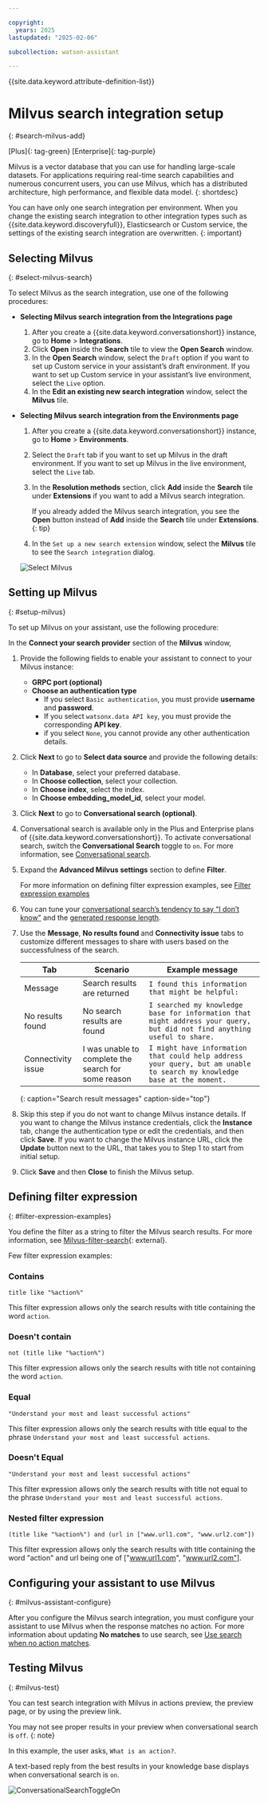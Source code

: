 ```yaml
---

copyright:
  years: 2025
lastupdated: "2025-02-06"

subcollection: watson-assistant

---
```


{{site.data.keyword.attribute-definition-list}}

# Milvus search integration setup
{: #search-milvus-add}

[Plus]{: tag-green} [Enterprise]{: tag-purple} 

Milvus is a vector database that you can use for handling large-scale datasets. For applications requiring real-time search capabilities and numerous concurrent users, you can use Milvus, which has a distributed architecture, high performance, and flexible data model.
{: shortdesc}

You can have only one search integration per environment. When you change the existing search integration to other integration types such as {{site.data.keyword.discoveryfull}}, Elasticsearch or Custom service, the settings of the existing search integration are overwritten.
{: important}

## Selecting Milvus 
{: #select-milvus-search}

To select Milvus as the search integration, use one of the following procedures:

 - **Selecting Milvus search integration from the Integrations page** 

    1. After you create a {{site.data.keyword.conversationshort}} instance, go to **Home** > **Integrations**.
    1. Click **Open** inside the **Search** tile to view the **Open Search** window.
    1. In the **Open Search** window, select the `Draft` option if you want to set up Custom service in your assistant’s draft environment. If you want to set up Custom service in your assistant’s live environment, select the `Live` option.
    1. In the **Edit an existing new search integration** window, select the **Milvus** tile.

 - **Selecting Milvus search integration from the Environments page** 
 
    1. After you create a {{site.data.keyword.conversationshort}} instance, go to **Home** > **Environments**.
    1. Select the `Draft` tab if you want to set up Milvus in the draft environment. If you want to set up Milvus in the live environment, select the `Live` tab.
    1. In the **Resolution methods** section, click **Add** inside the **Search** tile under **Extensions** if you want to add a Milvus search integration.
 
       If you already added the Milvus search integration, you see the **Open** button instead of **Add** inside the **Search** tile under **Extensions**.
       {: tip}

    1. In the `Set up a new search extension` window, select the **Milvus** tile to see the `Search integration` dialog.
 
      ![Select Milvus](images/select-milvus.png)

 
## Setting up Milvus
{: #setup-milvus}
      
To set up Milvus on your assistant, use the following procedure:
      
In the **Connect your search provider** section of the **Milvus** window,      
1. Provide the following fields to enable your assistant to connect to your Milvus instance:
   
    - **GRPC port (optional)**
    - **Choose an authentication type**
        * If you select `Basic authentication`, you must provide **username** and **password**.
        * If you select `watsonx.data API key`,  you must provide the corresponding **API key**.
        * if you select `None`, you cannot provide any other authentication details.
1. Click **Next** to go to **Select data source** and provide the following details:
   -  In **Database**, select your preferred database.
   -  In **Choose collection**, select your collection.
   -  In **Choose index**, select the index.
   -  In **Choose embedding_model_id**, select your model. 


1. Click **Next** to go to **Conversational search (optional)**.
1. Conversational search is available only in the Plus and Enterprise plans of {{site.data.keyword.conversationshort}}.
To activate conversational search, switch the **Conversational Search** toggle to `on`. For more information, see [Conversational search](/docs/watson-assistant?topic=watson-assistant-conversational-search#conversational-search-setup).

1. Expand the **Advanced Milvus settings** section to define **Filter**.

   For more information on defining filter expression examples, see [Filter expression examples](#filter-expression-examples)

1. You can tune your [conversational search’s tendency to say “I don’t know"](/docs/watson-assistant?topic=watson-assistant-conversational-search#behavioral-tuning-conversational-search) and the [generated response length](/docs/watson-assistant?topic=watson-assistant-conversational-search#tuning-the-generated-response-length-in-conversational-search).
1. Use the **Message**, **No results found** and **Connectivity issue** tabs to customize different messages to share with users based on the successfulness of the search. 

    | Tab | Scenario | Example message |
    | --- | --- | --- |
    | Message | Search results are returned | `I found this information that might be helpful:` |
    | No results found | No search results are found | `I searched my knowledge base for information that might address your query, but did not find anything useful to share.` |
    | Connectivity issue | I was unable to complete the search for some reason | `I might have information that could help address your query, but am unable to search my knowledge base at the moment.` |
    {: caption="Search result messages" caption-side="top"}
1.  Skip this step if you do not want to change Milvus instance details. If you want to change the Milvus instance credentials, click the **Instance** tab, change the authentication type or edit the credentials, and then click **Save**. If you want to change the Milvus instance URL, click the **Update** button next to the URL, that takes you to Step 1 to start from initial setup.

1. Click **Save** and then **Close** to finish the Milvus setup.

## Defining filter expression 
{: #filter-expression-examples}

You define the filter as a string to filter the Milvus search results. For more information, see [Milvus-filter-search](https://milvus.io/docs/filtered-search.md){: external}.

Few filter expression examples:
### Contains
```
title like "%action%"
```
This filter expression allows only the search results with title containing the word `action`.
### Doesn't contain
```
not (title like "%action%")
```
This filter expression allows only the search results with title not containing the word `action`.
### Equal
```
"Understand your most and least successful actions"
```
This filter expression allows only the search results with title equal to the phrase `Understand your most and least successful actions`.
### Doesn't Equal
```
"Understand your most and least successful actions"
```
This filter expression allows only the search results with title not equal to the phrase `Understand your most and least successful actions`.
### Nested filter expression
```
(title like "%action%") and (url in ["www.url1.com", "www.url2.com"])
```
This filter expression allows only the search results with title containing the word "action" and url being one of ["www.url1.com", "www.url2.com"].

## Configuring your assistant to use Milvus
{: #milvus-assistant-configure}

After you configure the Milvus search integration, you must configure your assistant to use Milvus when the response matches no action. For more information about updating **No matches** to use search, see [Use search when no action matches](/docs/watson-assistant?topic=watson-assistant-search-integration-enhancement#search-no-action-matches).

## Testing Milvus
{: #milvus-test}

You can test search integration with Milvus in actions preview, the preview page, or by using the preview link.

You may not see proper results in your preview when conversational search is `off`.
{: note}

In this example, the user asks, `What is an action?`.

A text-based reply from the best results in your knowledge base displays when conversational search is `on`. 

   ![ConversationalSearchToggleOn](images/milvus-cs-on.png)

